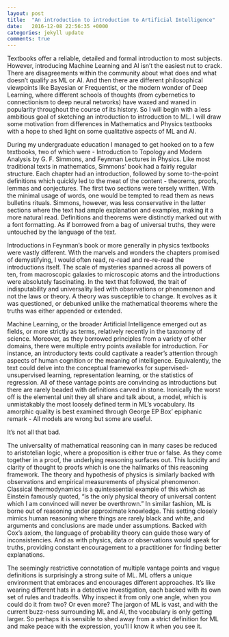```yaml
---
layout: post
title:  "An introduction to introduction to Artificial Intelligence"
date:   2016-12-08 22:56:35 +0000
categories: jekyll update
comments: true
---
```


Textbooks offer a reliable, detailed and formal introduction to most subjects. However, introducing Machine Learning and AI isn’t the easiest nut to crack. There are disagreements within the community about what does and what doesn’t qualify as ML or AI. And then there are different philosophical viewpoints like Bayesian or Frequentist, or the modern wonder of Deep Learning, where different schools of thoughts (from cybernetics to connectionism to deep neural networks) have waxed and waned in popularity throughout the course of its history. So I will begin with a less ambitious goal of sketching an introduction to introduction to ML. I will draw some motivation from differences in Mathematics and Physics textbooks with a hope to shed light on some qualitative aspects of ML and AI. 


During my undergraduate education I managed to get hooked on to a few textbooks, two of which were  - Introduction to Topology and Modern Analysis by G. F. Simmons, and Feynman Lectures in Physics. Like most traditional texts in mathematics, Simmons’ book had a fairly regular structure. Each chapter had an introduction, followed by some to-the-point definitions which quickly led to the meat of the content  - theorems, proofs, lemmas and conjectures. The first two sections were tersely written. With the minimal usage of words, one would be tempted to read them as news bulletins rituals. Simmons, however, was less conservative in the latter sections where the text had ample explanation and examples, making it a more natural read. Definitions and theorems were distinctly marked out with a font formatting. As if borrowed from a bag of universal truths, they were untouched by the language of the text. 


Introductions in Feynman’s book or more generally in physics textbooks were vastly different. With the marvels and wonders the chapters promised of demystifying, I would often read, re-read and re-re-read the introductions itself. The scale of mysteries spanned across all powers of ten, from macroscopic galaxies to microscopic atoms and the introductions were absolutely fascinating. In the text that followed, the trait of indisputability and universality lied with observations or phenomenon and not the laws or theory. A theory was susceptible to change. It evolves as it was questioned, or debunked unlike the mathematical theorems where the truths was either appended or extended. 


Machine Learning, or the broader Artificial Intelligence emerged out as fields, or more strictly as terms, relatively recently in the taxonomy of science. Moreover, as they borrowed principles from a variety of other domains, there were multiple entry points available for introduction. For instance, an introductory texts could captivate a reader’s attention through aspects of human cognition or the meaning of intelligence. Equivalently, the text could delve into the conceptual frameworks for supervised-unsupervised learning, representation learning, or the statistics of regression. All of these vantage points are convincing as introductions but there are rarely beaded with definitions carved in stone. Ironically the worst off is the elemental unit they all share and talk about, a model, which is unmistakably the most loosely defined term in ML’s vocabulary. Its amorphic quality is best examined through George EP Box’ epiphanic remark - All models are wrong but some are useful.

It’s not all that bad.

The universality of mathematical reasoning can in many cases be reduced to aristotelian logic, where a proposition is either true or false. As they come together in a proof, the underlying reasoning surfaces out. This lucidity and clarity of thought to proofs which is one the hallmarks of this reasoning framework. The theory and hypothesis of physics is similarly backed with observations and empirical measurements of physical phenomenon. Classical thermodynamics is a quintessential example of this which as Einstein famously quoted, “is the only physical theory of universal content which I am convinced will never be overthrown.” 
In similar fashion, ML is borne out of reasoning under approximate knowledge. This setting closely mimics human reasoning where things are rarely black and white, and arguments and conclusions are made under assumptions. Backed with Cox’s axiom, the language of probability theory can guide those wary of inconsistencies. And as with physics, data or observations would speak for truths, providing constant encouragement to a practitioner for finding better explanations. 


The seemingly restrictive connotation of multiple vantage points and vague definitions is surprisingly a strong suite of ML. ML offers a unique environment that embraces and encourages different approaches. It’s like wearing different hats in a detective investigation, each backed with its own set of rules and tradeoffs. Why inspect it from only one angle, when you could do it from two? Or even more? The jargon of ML is vast, and with the current buzz-ness surrounding ML and AI, the vocabulary is only getting larger. So perhaps it is sensible to shed away from a strict definition for ML and make peace with the expression, you’ll I know it when you see it.

